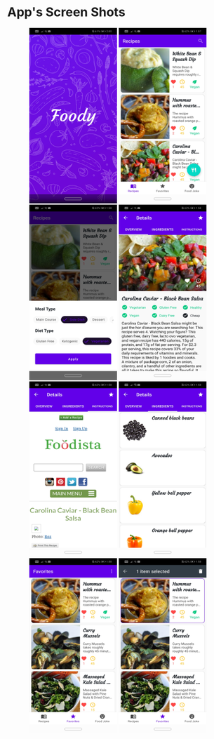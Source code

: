 # App's Screen Shots

<p align="center">
<img src="https://github.com/tushaar24/recipes/blob/master/screenShots/Screenshot_20220210_140058_com.example.foody.jpg" width="200" height="400"/>
<img src="https://github.com/tushaar24/recipes/blob/master/screenShots/Screenshot_20220210_135758_com.example.foody.jpg" width="200" height="400"/>
<img src="https://github.com/tushaar24/recipes/blob/master/screenShots/Screenshot_20220210_135803_com.example.foody.jpg" width="200" height="400"/>
<img src="https://github.com/tushaar24/recipes/blob/master/screenShots/Screenshot_20220210_135812_com.example.foody.jpg" width="200" height="400"/>
<img src="https://github.com/tushaar24/recipes/blob/master/screenShots/Screenshot_20220210_135830_com.example.foody.jpg" width="200" height="400"/>
<img src="https://github.com/tushaar24/recipes/blob/master/screenShots/Screenshot_20220210_135815_com.example.foody.jpg" width="200" height="400"/>
<img src="https://github.com/tushaar24/recipes/blob/master/screenShots/Screenshot_20220210_135850_com.example.foody.jpg" width="200" height="400"/>
<img src="https://github.com/tushaar24/recipes/blob/master/screenShots/Screenshot_20220210_135855_com.example.foody.jpg" width="200" height="400"/>
</p>

